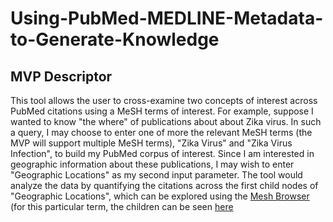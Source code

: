 # Using-PubMed-MEDLINE-Metadata-to-Generate-Knowledge
## MVP Descriptor
This tool allows the user to cross-examine two concepts of interest across PubMed citations using a MeSH terms of interest.  For example, suppose I wanted to know "the where" of publications about about Zika virus.  In such a query, I may choose to enter one of more the relevant MeSH terms (the MVP will support multiple MeSH terms), "Zika Virus" and "Zika Virus Infection", to build my PubMed corpus of interest.  Since I am interested in geographic information about these publications, I may wish to enter "Geographic Locations" as my second input parameter.  The tool would analyze the data by quantifying the citations across the first child nodes of "Geographic Locations", which can be explored using the [Mesh Browser]('https://meshb.nlm.nih.gov/search') (for this particular term, the children can be seen [here]('https://meshb.nlm.nih.gov/record/ui?ui=D005842')
